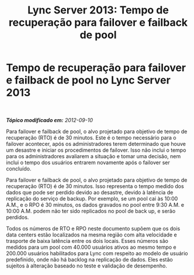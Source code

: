 ﻿---
title: 'Lync Server 2013: Tempo de recuperação para failover e failback de pool'
TOCTitle: Tempo de recuperação para failover e failback de pool
ms:assetid: 902c658f-8442-4d0d-b3ad-bf795ecd550d
ms:mtpsurl: https://technet.microsoft.com/pt-br/library/JJ205079(v=OCS.15)
ms:contentKeyID: 49307438
ms.date: 05/19/2016
mtps_version: v=OCS.15
ms.translationtype: HT
---

# Tempo de recuperação para failover e failback de pool no Lync Server 2013

 

_**Tópico modificado em:** 2012-09-10_

Para failover e failback de pool, o alvo projetado para objetivo de tempo de recuperação (RTO) é de 30 minutos. Este é o tempo necessário para o failover acontecer, após os administradores terem determinado que houve um desastre e iniciar os procedimentos de failover. Isso não inclui o tempo para os administradores avaliarem a situação e tomar uma decisão, nem inclui o tempo dos usuários entrarem novamente após o failover ser concluído.

Para failover e failback de pool, o alvo projetado para objetivo de tempo de recuperação (RTO) é de 30 minutos. Isso representa o tempo medido dos dados que pode ser perdido devido ao desastre, devido à latência de replicação do serviço de backup. Por exemplo, se um pool cai às 10:00 A.M., e o RPO é 30 minutos, os dados gravados no pool entre 9:30 A.M. e 10:00 A.M. podem não ter sido replicados no pool de back up, e serão perdidos.

Todos os números de RTO e RPO neste documento supõem que os dois data centers estão localizados na mesma região com alta velocidade e trasporte de baixa latência entre os dois locais. Esses números são medidos para um pool com 40.000 usuários ativos ao mesmo tempo e 200.000 usuários habilitados para Lync com respeito ao modelo de usuário predefinido, onde não há backlog na replicação de dados. Eles estão sujeitos à alteração baseado no teste e validação de desempenho.

